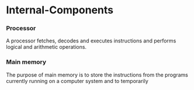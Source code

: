 # Internal-Components

### Processor

A processor fetches, decodes and executes instructions and performs logical and arithmetic operations.

### Main memory

The purpose of main memory is to store the instructions from the programs currently running on a computer system and to temporarily
